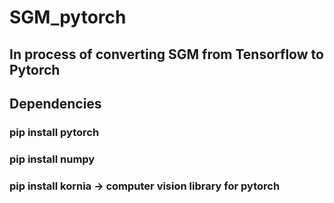 # SGM_pytorch
## In process of converting SGM from Tensorflow to Pytorch

## Dependencies
### pip install pytorch
### pip install numpy
### pip install kornia -> computer vision library for pytorch
